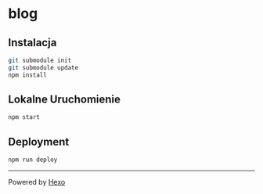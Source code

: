 # blog

## Instalacja

```bash
git submodule init
git submodule update
npm install
```

## Lokalne Uruchomienie

```bash
npm start
```

## Deployment

```bash
npm run deploy
```

---

Powered by [Hexo](https://hexo.io/)
